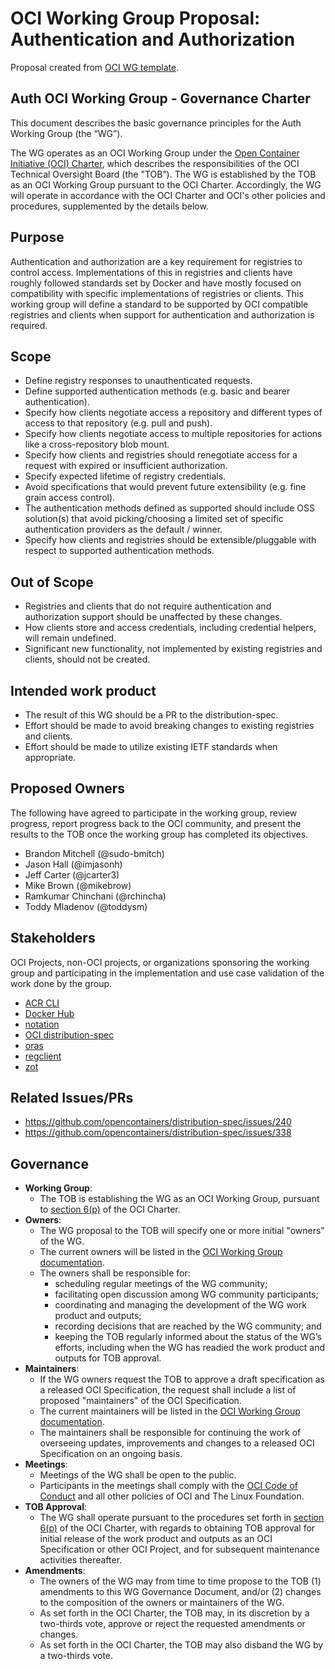 # OCI Working Group Proposal: Authentication and Authorization

Proposal created from [OCI WG template](https://github.com/opencontainers/tob/blob/master/WG-TEMPLATE.md).

## Auth OCI Working Group - Governance Charter

This document describes the basic governance principles for the Auth Working Group (the “WG”).

The WG operates as an OCI Working Group under the [Open Container Initiative (OCI) Charter](https://github.com/opencontainers/tob/blob/master/CHARTER.md), which describes the responsibilities of the OCI Technical Oversight Board (the "TOB”).
The WG is established by the TOB as an OCI Working Group pursuant to the OCI Charter.
Accordingly, the WG will operate in accordance with the OCI Charter and OCI's other policies and procedures, supplemented by the details below.

## Purpose

Authentication and authorization are a key requirement for registries to control access.
Implementations of this in registries and clients have roughly followed standards set by Docker and have mostly focused on compatibility with specific implementations of registries or clients.
This working group will define a standard to be supported by OCI compatible registries and clients when support for authentication and authorization is required.

## Scope

* Define registry responses to unauthenticated requests.
* Define supported authentication methods (e.g. basic and bearer authentication).
* Specify how clients negotiate access a repository and different types of access to that repository (e.g. pull and push).
* Specify how clients negotiate access to multiple repositories for actions like a cross-repository blob mount.
* Specify how clients and registries should renegotiate access for a request with expired or insufficient authorization.
* Specify expected lifetime of registry credentials.
* Avoid specifications that would prevent future extensibility (e.g. fine grain access control).
* The authentication methods defined as supported should include OSS solution(s) that avoid picking/choosing a limited set of specific authentication providers as the default / winner.
* Specify how clients and registries should be extensible/pluggable with respect to supported authentication methods.

## Out of Scope

* Registries and clients that do not require authentication and authorization support should be unaffected by these changes.
* How clients store and access credentials, including credential helpers, will remain undefined.
* Significant new functionality, not implemented by existing registries and clients, should not be created.

## Intended work product

* The result of this WG should be a PR to the distribution-spec.
* Effort should be made to avoid breaking changes to existing registries and clients.
* Effort should be made to utilize existing IETF standards when appropriate.

## Proposed Owners

The following have agreed to participate in the working group, review progress, report progress back to the OCI community, and present the results to the TOB once the working group has completed its objectives.

* Brandon Mitchell (@sudo-bmitch)
* Jason Hall (@imjasonh)
* Jeff Carter (@jcarter3)
* Mike Brown (@mikebrow)
* Ramkumar Chinchani (@rchincha)
* Toddy Mladenov (@toddysm)

## Stakeholders

OCI Projects, non-OCI projects, or organizations sponsoring the working group and participating in the implementation and use case validation of the work done by the group.

* [ACR CLI][acr-cli]
* [Docker Hub][docker-hub]
* [notation][notation]
* [OCI distribution-spec][distribution-spec]
* [oras][oras]
* [regclient][regclient]
* [zot][zot]

## Related Issues/PRs

* <https://github.com/opencontainers/distribution-spec/issues/240>
* <https://github.com/opencontainers/distribution-spec/issues/338>

## Governance

* **Working Group**:
  * The TOB is establishing the WG as an OCI Working Group, pursuant to [section 6(p)](https://github.com/opencontainers/tob/blob/master/CHARTER.md#6-technical-oversight-board-tob) of the OCI Charter.
* **Owners**:
  * The WG proposal to the TOB will specify one or more initial "owners" of the WG.
  * The current owners will be listed in the [OCI Working Group documentation](https://github.com/opencontainers/tob/blob/master/WG-INFO.md).
  * The owners shall be responsible for:
    * scheduling regular meetings of the WG community;
    * facilitating open discussion among WG community participants;
    * coordinating and managing the development of the WG work product and outputs;
    * recording decisions that are reached by the WG community; and
    * keeping the TOB regularly informed about the status of the WG’s efforts, including when the WG has readied the work product and outputs for TOB approval.
* **Maintainers**:
  * If the WG owners request the TOB to approve a draft specification as a released OCI Specification, the request shall include a list of proposed "maintainers" of the OCI Specification.
  * The current maintainers will be listed in the [OCI Working Group documentation](https://github.com/opencontainers/tob/blob/master/WG-INFO.md).
  * The maintainers shall be responsible for continuing the work of overseeing updates, improvements and changes to a released OCI Specification on an ongoing basis.
* **Meetings**:
  * Meetings of the WG shall be open to the public.
  * Participants in the meetings shall comply with the [OCI Code of Conduct](https://github.com/opencontainers/.github/blob/master/CODE_OF_CONDUCT.md) and all other policies of OCI and The Linux Foundation.
* **TOB Approval**:
  * The WG shall operate pursuant to the procedures set forth in [section 6(p)](https://github.com/opencontainers/tob/blob/master/CHARTER.md#6-technical-oversight-board-tob) of the OCI Charter, with regards to obtaining TOB approval for initial release of the work product and outputs as an OCI Specification or other OCI Project, and for subsequent maintenance activities thereafter.
* **Amendments**:
  * The owners of the WG may from time to time propose to the TOB (1) amendments to this WG Governance Document, and/or (2) changes to the composition of the owners or maintainers of the WG.
  * As set forth in the OCI Charter, the TOB may, in its discretion by a two-thirds vote, approve or reject the requested amendments or changes.
  * As set forth in the OCI Charter, the TOB may also disband the WG by a two-thirds vote.

[acr-cli]: https://github.com/Azure/acr-cli
[distribution-spec]: https://github.com/opencontainers/distribution-spec/
[docker-hub]: https://hub.docker.com/
[notation]: https://github.com/notaryproject/notation/
[oras]: https://github.com/oras-project/oras
[regclient]: https://github.com/regclient/regclient
[zot]: https://zotregistry.io/
